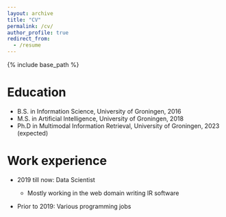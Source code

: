 ```yaml
---
layout: archive
title: "CV"
permalink: /cv/
author_profile: true
redirect_from:
  - /resume
---
```


{% include base_path %}

Education
======
* B.S. in Information Science, University of Groningen, 2016
* M.S. in Artificial Intelligence, University of Groningen, 2018
* Ph.D in Multimodal Information Retrieval, University of Groningen, 2023 (expected)

Work experience
======
* 2019 till now: Data Scientist
  * Mostly working in the web domain writing IR software

* Prior to 2019: Various programming jobs